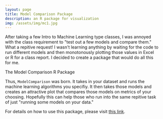 ```yaml
---
layout: page
title: Model Comparison Package
description: an R package for visualization
img: /assets/img/mc1.jpg
---
```


After taking a few Intro to Machine Learning type classes, I was annoyed with the class requirement to "test out a few models and compare them."  What a repitive request!  I wasn't learning anything by waiting for the code to run different models and then monotonously plotting those values in Excel or R for a class report.  I decided to create a package that would do all this for me.  

<div class="img_row">
    <img class="col three" src="{{ site.baseurl }}/assets/img/mc2.jpg" alt="" title="R package"/>
</div>
<div class="col one caption">
    The Model Comparison R Package
</div>

Thus, `ModelComparison` was born.  It takes in your dataset and runs the machine learning algorithms you specifiy.  It then takes those models and creates an attractive plot that compares those models on metrics of your choosing.  Hopefully this can help those who run into the same repitive task of just "running some models on your data."

For details on how to use this package, please visit [this link](https://github.com/orionw/ModelComparison).
